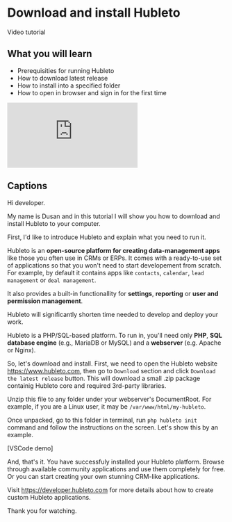 # Download and install Hubleto

Video tutorial

## What you will learn

  * Prerequisities for running Hubleto
  * How to download latest release
  * How to install into a specified folder
  * How to open in browser and sign in for the first time

<div class="youtube-video">
  <iframe src="https://www.youtube.com/embed/c3nTklJntW0?si=jPs7FgrMcfgRgkE4" title="YouTube video player" frameborder="0" allow="accelerometer; autoplay; clipboard-write; encrypted-media; gyroscope; picture-in-picture; web-share" referrerpolicy="strict-origin-when-cross-origin" allowfullscreen></iframe>
</div>

## Captions

Hi developer.

My name is Dusan and in this tutorial I will show you how to download and install Hubleto to your computer.

First, I'd like to introduce Hubleto and explain what you need to run it.

Hubleto is an **open-source platform for creating data-management apps** like those you often use in CRMs or ERPs. It comes with a ready-to-use set of applications so that you won't need to start developement from scratch. For example, by default it contains apps like `contacts`, `calendar`, `lead management` or `deal management`.

It also provides a built-in functionallity for **settings**, **reporting** or **user and permission management**.

Hubleto will significantly shorten time needed to develop and deploy your work.

Hubleto is a PHP/SQL-based platform. To run in, you'll need only **PHP**, **SQL database engine** (e.g., MariaDB or MySQL) and a **webserver** (e.g. Apache or Nginx).

So, let's download and install. First, we need to open the Hubleto website https://www.hubleto.com, then go to `Download` section and click `Download the latest release` button. This will download a small .zip package containig Hubleto core and required 3rd-party libraries.

Unzip this file to any folder under your webserver's DocumentRoot. For example, if you are a Linux user, it may be `/var/www/html/my-hubleto`.

Once unpacked, go to this folder in terminal, run `php hubleto init` command and follow the instructions on the screen. Let's show this by an example.

[VSCode demo]

And, that's it. You have successfuly installed your Hubleto platform. Browse through available community applications and use them completely for free. Or you can start creating your own stunning CRM-like applications.

Visit https://developer.hubleto.com for more details about how to create custom Hubleto applications.

Thank you for watching.